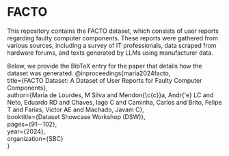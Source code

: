 # FACTO
This repository contains the FACTO dataset, which consists of user reports regarding faulty computer components. These reports were gathered from various sources, including a survey of IT professionals, data scraped from hardware forums, and texts generated by LLMs using manufacturer data.

Below, we provide the BibTeX entry for the paper that details how the dataset was generated.
@inproceedings{maria2024facto, <br />
  title={FACTO Dataset: A Dataset of User Reports for Faulty Computer Components}, <br />
  author={Maria de Lourdes, M Silva and Mendon{\c{c}}a, Andr{\'e} LC and Neto, Eduardo RD and Chaves, Iago C and Caminha, Carlos and Brito, Felipe T and Farias, Victor AE and Machado, Javam C}, <br />
  booktitle={Dataset Showcase Workshop (DSW)}, <br />
  pages={91--102}, <br />
  year={2024}, <br />
  organization={SBC} <br />
}
